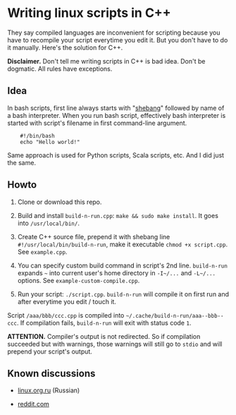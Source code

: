 # Writing linux scripts in C++

They say compiled languages are inconvenient for scripting because you have to recompile your script everytime you edit it.
But you don't have to do it manually. Here's the solution for C++.

**Disclaimer.** Don't tell me writing scripts in C++ is bad idea. Don't be dogmatic. All rules have exceptions.


## Idea

In bash scripts, first line always starts with "[shebang](https://en.wikipedia.org/wiki/Shebang_(Unix))" followed by name of a bash interpreter.
When you run bash script, effectively bash interpreter is started with script's filename in first command-line argument.

        #!/bin/bash
        echo "Hello world!"

Same approach is used for Python scripts, Scala scripts, etc. And I did just the same.


## Howto

1. Clone or download this repo.

2. Build and install `build-n-run.cpp`: `make && sudo make install`. It goes into `/usr/local/bin/`.

3. Create C++ source file, prepend it with shebang line `#!/usr/local/bin/build-n-run`, make it executable `chmod +x script.cpp`. See `example.cpp`.

4. You can specify custom build command in script's 2nd line. `build-n-run` expands `~` into current user's home directory in `-I~/...` and `-L~/...` options.
   See `example-custom-compile.cpp`.

5. Run your script: `./script.cpp`. `build-n-run` will compile it on first run and after everytime you edit / touch it.

Script `/aaa/bbb/ccc.cpp` is compiled into `~/.cache/build-n-run/aaa--bbb--ccc`. If compilation fails, `build-n-run` will exit with status code `1`.

**ATTENTION.** Compiler's output is not redirected. So if compilation succeeded but with warnings, those warnings will still go to `stdio`
and will prepend your script's output.


## Known discussions

- [linux.org.ru](https://www.linux.org.ru/forum/development/14090221) (Russian)

- [reddit.com](https://www.reddit.com/r/linux/comments/85gaqy/writing_linux_scripts_in_c/)
